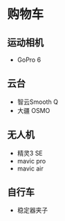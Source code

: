# 购物车

## 运动相机

- GoPro 6

## 云台

- 智云Smooth Q
- 大疆 OSMO


## 无人机

- 精灵3 SE
- mavic pro
- mavic air

## 自行车

- 稳定器夹子